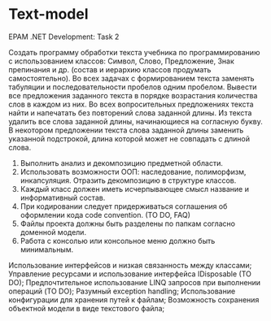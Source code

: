 # Text-model
EPAM .NET Development: Task 2

Создать программу обработки текста учебника по программированию с использованием классов: Символ, Слово, Предложение, Знак препинания и др. (состав и иерархию классов продумать самостоятельно). Во всех задачах с формированием текста заменять табуляции и последовательности пробелов одним пробелом.
Вывести все предложения заданного текста в порядке возрастания количества слов в каждом из них.
Во всех вопросительных предложениях текста найти и напечатать без повторений слова заданной длины.
Из текста удалить все слова заданной длины, начинающиеся на согласную букву.
В некотором предложении текста слова заданной длины заменить указанной подстрокой, длина которой может не совпадать с длиной слова.

1.	Выполнить анализ и декомпозицию предметной области.
2.	Использовать возможности ООП: наследование, полиморфизм, инкапсуляция. Отразить декомпозицию в структуре классов.
3.	Каждый класс должен иметь исчерпывающее смысл название и информативный состав.
4.	При кодировании следует придерживаться соглашения об оформлении кода code convention. (TO DO, FAQ)
5.	Файлы проекта должны быть разделены по папкам согласно доменной модели.
6.	Работа с консолью или консольное меню должно быть минимальным.

Использование интерфейсов и низкая связанность между классами;
Управление ресурсами и использование интерфейса IDisposable (TO DO); 
Предпочтительное использование LINQ запросов при выполнении операций (TO DO);
Разумный exception handling;
Использование конфигурации для хранения путей к файлам;
Возможность сохранения объектной модели в виде текстового файла;
